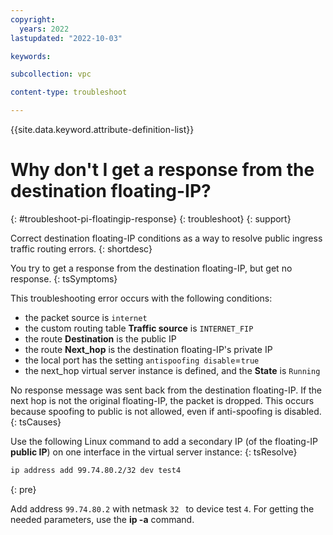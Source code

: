 ```yaml
---
copyright:
  years: 2022
lastupdated: "2022-10-03"

keywords: 

subcollection: vpc

content-type: troubleshoot

---
```


{{site.data.keyword.attribute-definition-list}}

# Why don't I get a response from the destination floating-IP?
{: #troubleshoot-pi-floatingip-response}
{: troubleshoot}
{: support} 

Correct destination floating-IP conditions as a way to resolve public ingress traffic routing errors.
{: shortdesc}

You try to get a response from the destination floating-IP, but get no response.
{: tsSymptoms}

This troubleshooting error occurs with the following conditions: 

- the packet source is `internet`
- the custom routing table **Traffic source** is `INTERNET_FIP`
- the route **Destination** is the public IP
- the route **Next_hop** is the destination floating-IP's private IP
- the local port has the setting `antispoofing disable`=`true`
- the next_hop virtual server instance is defined, and the **State** is `Running` 

No response message was sent back from the destination floating-IP. If the next hop is not the original floating-IP, the packet is dropped. This occurs because spoofing to public is not allowed, even if anti-spoofing is disabled. 
{: tsCauses}

Use the following Linux command to add a secondary IP (of the floating-IP **public IP**) on one interface in the virtual server instance:
{: tsResolve}

```sh
ip address add 99.74.80.2/32 dev test4 
```
{: pre}

Add address `99.74.80.2` with netmask `32 ` to device test `4`. For getting the needed parameters, use the **ip -a** command.
